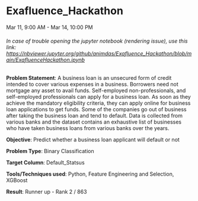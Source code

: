 # Exafluence_Hackathon
Mar 11, 9:00 AM - Mar 14, 10:00 PM

###### In case of trouble opening the jupyter notebook (rendering issue), use this link: https://nbviewer.jupyter.org/github/animdas/Exafluence_Hackathon/blob/main/ExafluenceHackathon.ipynb

**Problem Statement**: A business loan is an unsecured form of credit intended to cover various expenses in a business. Borrowers need not mortgage any asset to avail funds. Self-employed non-professionals, and self-employed professionals can apply for a business loan. As soon as they achieve the mandatory eligibility criteria, they can apply online for business loan applications to get funds. Some of the companies go out of business after taking the business loan and tend to default. Data is collected from various banks and
the dataset contains an exhaustive list of businesses who have taken business loans from various banks over the years. 

**Objective**: Predict whether a business loan applicant will default or not

**Problem Type**: Binary Classification

**Target Column**: Default_Statsus

**Tools/Techniques used**: Python, Feature Engineering and Selection, XGBoost

**Result**: Runner up - Rank 2 / 863 
